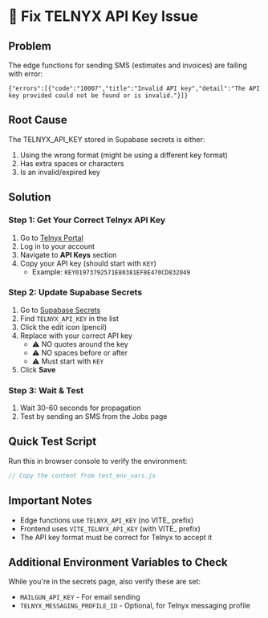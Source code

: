 # 🔧 Fix TELNYX API Key Issue

## Problem
The edge functions for sending SMS (estimates and invoices) are failing with error:
```
{"errors":[{"code":"10007","title":"Invalid API key","detail":"The API key provided could not be found or is invalid."}]}
```

## Root Cause
The TELNYX_API_KEY stored in Supabase secrets is either:
1. Using the wrong format (might be using a different key format)
2. Has extra spaces or characters
3. Is an invalid/expired key

## Solution

### Step 1: Get Your Correct Telnyx API Key
1. Go to [Telnyx Portal](https://portal.telnyx.com)
2. Log in to your account
3. Navigate to **API Keys** section
4. Copy your API key (should start with `KEY`)
   - Example: `KEY01973792571E80381EF8E470CD832049`

### Step 2: Update Supabase Secrets
1. Go to [Supabase Secrets](https://supabase.com/dashboard/project/mqppvcrlvsgrsqelglod/functions/secrets)
2. Find `TELNYX_API_KEY` in the list
3. Click the edit icon (pencil)
4. Replace with your correct API key
   - ⚠️ NO quotes around the key
   - ⚠️ NO spaces before or after
   - ⚠️ Must start with `KEY`
5. Click **Save**

### Step 3: Wait & Test
1. Wait 30-60 seconds for propagation
2. Test by sending an SMS from the Jobs page

## Quick Test Script
Run this in browser console to verify the environment:
```javascript
// Copy the content from test_env_vars.js
```

## Important Notes
- Edge functions use `TELNYX_API_KEY` (no VITE_ prefix)
- Frontend uses `VITE_TELNYX_API_KEY` (with VITE_ prefix)
- The API key format must be correct for Telnyx to accept it

## Additional Environment Variables to Check
While you're in the secrets page, also verify these are set:
- `MAILGUN_API_KEY` - For email sending
- `TELNYX_MESSAGING_PROFILE_ID` - Optional, for Telnyx messaging profile
